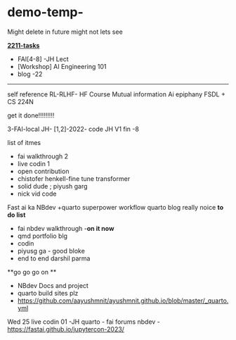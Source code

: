 # demo-temp-
Might delete in future might not lets see


<ins>**2211-tasks**</ins>
- FAI[4-8] -JH Lect
- [Workshop] AI Engineering 101
- blog -22

---------------------------------------------------------------------------------------

self reference
RL-RLHF- HF Course 
Mutual information
Ai epiphany
FSDL + CS 224N


get it done!!!!!!!!!


3-FAI-local
JH- [1,2]-2022- code
JH V1 fin -8

list of itmes
- fai walkthrough 2
- live codin 1
- open contribution
- chistofer henkell-fine tune transformer
- solid dude ; piyush garg
- nick vid code

Fast ai ka NBdev +quarto superpower workflow
quarto blog really noice 
**to do list**
- fai nbdev walkthrough -**on it now**
- qmd portfolio blg
- codin
- piyusg ga - good bloke
- end to end darshil parma

**go go go on **
- NBdev Docs and project
- quarto build sites plz
- https://github.com/aayushmnit/ayushmnit.github.io/blob/master/_quarto.yml

Wed 25
live codin 01 -JH
quarto - fai forums
nbdev -https://fastai.github.io/jupytercon-2023/


